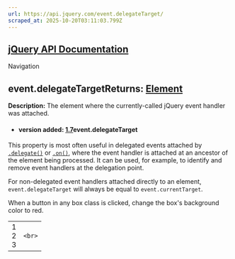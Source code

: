 ```yaml
---
url: https://api.jquery.com/event.delegateTarget/
scraped_at: 2025-10-20T03:11:03.799Z
---
```


## [jQuery API Documentation](https://jquery.com/ "jQuery API Documentation")

Navigation

## event.delegateTargetReturns: [Element](http://api.jquery.com/Types/\#Element)

**Description:** The element where the currently-called jQuery event handler was attached.

- #### version added: [1.7](https://api.jquery.com/category/version/1.7/)event.delegateTarget


This property is most often useful in delegated events attached by [`.delegate()`](https://api.jquery.com/delegate/) or [`.on()`](https://api.jquery.com/on/), where the event handler is attached at an ancestor of the element being processed. It can be used, for example, to identify and remove event handlers at the delegation point.

For non-delegated event handlers attached directly to an element, `event.delegateTarget` will always be equal to `event.currentTarget`.

When a button in any box class is clicked, change the box's background color to red.

|     |     |
| --- | --- |
| 1<br>2<br>3 | ```<br>``` |